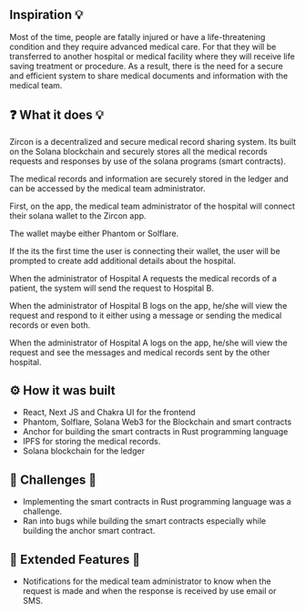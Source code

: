 ## Inspiration 💡

Most of the time, people are fatally injured or have a life-threatening condition and they require advanced medical care.
For that they will be transferred to another hospital or medical facility where they will receive life saving treatment or procedure.
As a result, there is the need for a secure and efficient system to share medical documents and information with the medical team.

## ❓ What it does 💡
Zircon is a decentralized and secure medical record sharing system. Its built on the Solana blockchain and securely stores all the medical records requests and responses by use of the solana programs (smart contracts).

The medical records and information are securely stored in the ledger and can be accessed by the medical team administrator.

First, on the app, the medical team administrator of the hospital will connect their solana wallet to the Zircon app.

The wallet maybe either Phantom or Solflare.

If the its the first time the user is connecting their wallet, the user will be prompted to create add additional details about the hospital.

When the administrator of Hospital A requests the medical records of a patient, the system will send the request to Hospital B.

When the administrator of Hospital B logs on the app, he/she will view the request and respond to it either using a message or sending the medical records or even both.

When the administrator of Hospital A logs on the app, he/she will view the request and see the messages and medical records sent by the other hospital.

## ⚙ How it was built
- React, Next JS and Chakra UI for the frontend
- Phantom, Solflare, Solana Web3 for the Blockchain and smart contracts
- Anchor for building the smart contracts in Rust programming language
- IPFS for storing the medical records.
- Solana blockchain for the ledger

## 🚧 Challenges 🚧
- Implementing the smart contracts in Rust programming language was a challenge.
- Ran into bugs while building the smart contracts especially while building the anchor smart contract.


## 🚀 Extended Features 🚀
- Notifications for the medical team administrator to know when the request is made and when the response is received by use email or SMS.